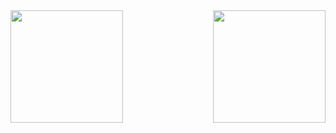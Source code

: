 
<div>
    <img height="180em"
        src="https://github-readme-stats.vercel.app/api?username-lucaslavor22&show_icons=true&theme=great-gatsby&include_all_commits=true&ccount_private=true" />
    <img align="right" height="180em"
        src="https://github-readme-stats.vercel.app/api/top-langs/?username=lucaslavor22&layout=compact&langs_count=168theme=great-gatsby" />

</div>
